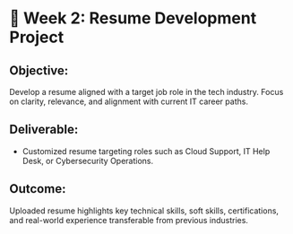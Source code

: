 # 📄 Week 2: Resume Development Project

## Objective:
Develop a resume aligned with a target job role in the tech industry. Focus on clarity, relevance, and alignment with current IT career paths.

## Deliverable:
- Customized resume targeting roles such as Cloud Support, IT Help Desk, or Cybersecurity Operations.

## Outcome:
Uploaded resume highlights key technical skills, soft skills, certifications, and real-world experience transferable from previous industries.
